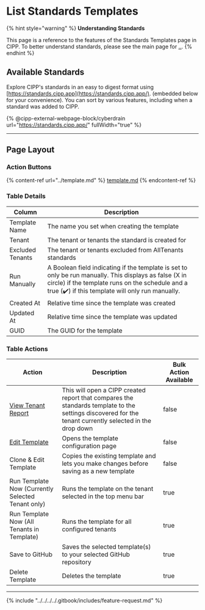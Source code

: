 # List Standards Templates

{% hint style="warning" %}
**Understanding Standards**

This page is a reference to the features of the Standards Templates page in CIPP. To better understand standards, please see the main page for [..](../ "mention").
{% endhint %}

## Available Standards

Explore CIPP's standards in an easy to digest format using [https://standards.cipp.app](https://standards.cipp.app/). (embedded below for your convenience). You can sort by various features, including when a standard was added to CIPP.

{% @cipp-external-webpage-block/cyberdrain url="https://standards.cipp.app/" fullWidth="true" %}

***

## Page Layout

### **Action Buttons**

{% content-ref url="../template.md" %}
[template.md](../template.md)
{% endcontent-ref %}

### **Table Details**

| Column           | Description                                                                                                                                                                                                   |
| ---------------- | ------------------------------------------------------------------------------------------------------------------------------------------------------------------------------------------------------------- |
| Template Name    | The name you set when creating the template                                                                                                                                                                   |
| Tenant           | The tenant or tenants the standard is created for                                                                                                                                                             |
| Excluded Tenants | The tenant or tenants excluded from AllTenants standards                                                                                                                                                      |
| Run Manually     | A Boolean field indicating if the template is set to only be run manually. This displays as false (X in circle) if the template runs on the schedule and a true (✔️) if this template will only run manually. |
| Created At       | Relative time since the template was created                                                                                                                                                                  |
| Updated At       | Relative time since the template was updated                                                                                                                                                                  |
| GUID             | The GUID for the template                                                                                                                                                                                     |

### **Table Actions**

<table><thead><tr><th>Action</th><th>Description</th><th data-type="checkbox">Bulk Action Available</th></tr></thead><tbody><tr><td><a href="../compare.md">View Tenant Report</a></td><td>This will open a CIPP created report that compares the standards template to the settings discovered for the tenant currently selected in the drop down</td><td>false</td></tr><tr><td><a href="../template.md">Edit Template</a></td><td>Opens the template configuration page</td><td>false</td></tr><tr><td>Clone &#x26; Edit Template</td><td>Copies the existing template and lets you make changes before saving as a new template</td><td>false</td></tr><tr><td>Run Template Now (Currently Selected Tenant only)</td><td>Runs the template on the tenant selected in the top menu bar</td><td>true</td></tr><tr><td>Run Template Now (All Tenants in Template)</td><td>Runs the template for all configured tenants</td><td>true</td></tr><tr><td>Save to GitHub</td><td>Saves the selected template(s) to your selected GitHub repository</td><td>true</td></tr><tr><td>Delete Template</td><td>Deletes the template</td><td>true</td></tr></tbody></table>

***

{% include "../../../../.gitbook/includes/feature-request.md" %}
